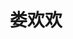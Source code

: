 ---
title: "娄欢欢"
position: "硕士" 
contact: "louhh@mail.nankai.edu.cn"
description: "变结构无人机规划与控制" 
photo: "/url_test/student/louhuanhuan/photo.jpg" 
degree: 郑州大学学士
place: 4
item:
- 第一届全国建筑机器人技能大赛-创意竞赛金牌 
- 17th ICIRA Best Paper Finalist Award 
- 中国国际大学生创新大赛(2024)天津赛区高教主赛道铜奖
- 南开大学2023-2024年度研究生一等公能奖学金
papers:
- "Huanhuan Lou（娄欢欢）, Qingxiang Wu, Hai Wang, Tong Yang, Huawang Liu and Ning Sun, Kinematics and Dynamics Modeling of Bionic Variable Structure UAVs, 2024 IEEE International Conference on Real-time Computing and Robotics (RCAR), Alesund, Norway, 2024, pp. 592-597. (EI检索，已录用)"
- "Hai Wang, Huanhuan Lou（娄欢欢）, Song Men, et al., A New Unified Frame and System of Bionic Variable Structure Robots: Design and Applications, 2024 International Conference on Intelligent Robotics and Applications(ICIRA). Xi'an, China, 2024, pp.183-198. (EI检索，已录用，17th ICIRA Best Paper Finalist Award)"
---